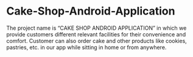 # Cake-Shop-Android-Application
The project name is “CAKE SHOP ANDROID APPLICATION” in which we provide customers different relevant facilities for their convenience and comfort. Customer can also order cake and other products like cookies, pastries, etc. in our app while sitting in home or from anywhere.

